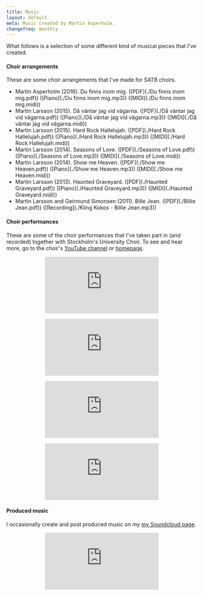 ```yaml
---
title: Music
layout: default
meta: Music created by Martin Asperholm.
changefreq: monthly
---
```


What follows is a selection of some different kind of musical pieces that I've created.

#### Choir arrangements
These are some choir arrangements that I've made for SATB choirs.

* Martin Asperholm (2016). Du finns inom mig. ([PDF](./Du finns inom mig.pdf)) ([Piano](./Du finns inom mig.mp3)) ([MIDI](./Du finns inom mig.midi))
* Martin Larsson (2015). Då väntar jag vid vägarna. ([PDF](./Då väntar jag vid vägarna.pdf)) ([Piano](./Då väntar jag vid vägarna.mp3)) ([MIDI](./Då väntar jag vid vägarna.midi))
* Martin Larsson (2015). Hard Rock Hallelujah. ([PDF](./Hard Rock Hallelujah.pdf)) ([Piano](./Hard Rock Hallelujah.mp3)) ([MIDI](./Hard Rock Hallelujah.midi))
* Martin Larsson (2014). Seasons of Love. ([PDF](./Seasons of Love.pdf)) ([Piano](./Seasons of Love.mp3)) ([MIDI](./Seasons of Love.midi))
* Martin Larsson (2014). Show me Heaven. ([PDF](./Show me Heaven.pdf)) ([Piano](./Show me Heaven.mp3)) ([MIDI](./Show me Heaven.midi))
* Martin Larsson (2013). Haunted Graveyard. ([PDF](./Haunted Graveyard.pdf)) ([Piano](./Haunted Graveyard.mp3)) ([MIDI](./Haunted Graveyard.midi))
* Martin Larsson and Geirmund Simonsen (2011). Bille Jean. ([PDF](./Billie Jean.pdf)) ([Recording](./Kling Kokos - Billie Jean.mp3))

#### Choir performances

These are some of the choir performances that I've taken part in (and recorded) together with Stockholm's University Choir. To see and hear more, go to the choir's [YouTube channel](https://www.youtube.com/channel/UCEtoFncuNG7mi1wYDD06VVA) or [homepage](http://www.stockholmsuniversitetskor.se).

<p><center><div class='embed-container-YouTube235'><iframe src='https://www.youtube.com/embed/Yc8TgfmediA' frameborder='0' webkitAllowFullScreen mozallowfullscreen allowFullScreen></iframe></div></center></p>
<p><center><div class='embed-container-YouTube235'><iframe src='https://www.youtube.com/embed/ZS44tL-YTe4' frameborder='0' webkitAllowFullScreen mozallowfullscreen allowFullScreen></iframe></div></center></p>
<p><center><div class='embed-container-YouTube235_alt'><iframe src='https://www.youtube.com/embed/Qx49I4jc2QE' frameborder='0' webkitAllowFullScreen mozallowfullscreen allowFullScreen></iframe></div></center></p>
<p><center><div class='embed-container-YouTube235'><iframe src='https://www.youtube.com/embed/WAfPKNSvesI' frameborder='0' webkitAllowFullScreen mozallowfullscreen allowFullScreen></iframe></div></center></p>

#### Produced music

I occasionally create and post produced music on my [my Soundcloud page](https://soundcloud.com/speldosa).

<p><center><iframe 	scrolling="no" frameborder="no" src="https://w.soundcloud.com/player/?url=https%3A//api.soundcloud.com/users/322465&amp;auto_play=false&amp;hide_related=false&amp;show_comments=true&amp;show_user=true&amp;show_reposts=false&amp;visual=true" class=soundCloud ></iframe></center></p>